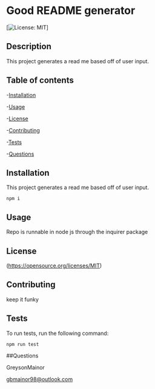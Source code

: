 # Good README generator

[![License: MIT](https://img.shields.io/badge/License-MIT-blue.svg)]



  ## Description
  This project generates a read me based off of user input.

  ## Table of contents

-[Installation](#installation)

-[Usage](#usage)

-[License](#license)

-[Contributing](#contributing)

-[Tests](#tests)

-[Questions](#questions)

## Installation

This project generates a read me based off of user input.

```
npm i
```

## Usage

Repo is runnable in node js through the inquirer package

## License

(https://opensource.org/licenses/MIT)


## Contributing
keep it funky

## Tests

To run tests, run the following command:

```
npm run test
```

##Questions

GreysonMainor

gbmainor98@outlook.com
  